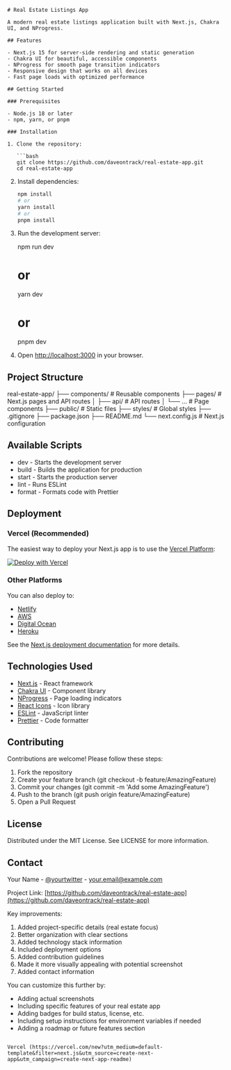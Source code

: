 ````
# Real Estate Listings App

A modern real estate listings application built with Next.js, Chakra UI, and NProgress.

## Features

- Next.js 15 for server-side rendering and static generation
- Chakra UI for beautiful, accessible components
- NProgress for smooth page transition indicators
- Responsive design that works on all devices
- Fast page loads with optimized performance

## Getting Started

### Prerequisites

- Node.js 18 or later
- npm, yarn, or pnpm

### Installation

1. Clone the repository:

   ```bash
   git clone https://github.com/daveontrack/real-estate-app.git
   cd real-estate-app
````

2. Install dependencies:

   ```bash
   npm install
   # or
   yarn install
   # or
   pnpm install
   

3. Run the development server:

   
   npm run dev
   # or
   yarn dev
   # or
   pnpm dev
   

4. Open [http://localhost:3000](http://localhost:3000) in your browser.

## Project Structure

real-estate-app/
├── components/          # Reusable components
├── pages/               # Next.js pages and API routes
│   ├── api/             # API routes
│   └── ...              # Page components
├── public/              # Static files
├── styles/              # Global styles
├── .gitignore
├── package.json
├── README.md
└── next.config.js       # Next.js configuration

## Available Scripts

- dev - Starts the development server
- build - Builds the application for production
- start - Starts the production server
- lint - Runs ESLint
- format - Formats code with Prettier

## Deployment

### Vercel (Recommended)

The easiest way to deploy your Next.js app is to use the [Vercel Platform](https://vercel.com/new?utm_medium=default-template&filter=next.js&utm_source=create-next-app&utm_campaign=create-next-app-readme):

[![Deploy with Vercel](https://vercel.com/button)](https://vercel.com/new?utm_medium=default-template&filter=next.js&utm_source=create-next-app&utm_campaign=create-next-app-readme)

### Other Platforms

You can also deploy to:

- [Netlify](https://www.netlify.com)
- [AWS](https://aws.amazon.com)
- [Digital Ocean](https://www.digitalocean.com)
- [Heroku](https://www.heroku.com)

See the [Next.js deployment documentation](https://nextjs.org/docs/pages/building-your-application/deploying) for more details.

## Technologies Used

- [Next.js](https://nextjs.org) - React framework
- [Chakra UI](https://chakra-ui.com) - Component library
- [NProgress](https://ricostacruz.com/nprogress/) - Page loading indicators
- [React Icons](https://react-icons.github.io/react-icons/) - Icon library
- [ESLint](https://eslint.org) - JavaScript linter
- [Prettier](https://prettier.io) - Code formatter

## Contributing

Contributions are welcome! Please follow these steps:

1. Fork the repository
2. Create your feature branch (git checkout -b feature/AmazingFeature)
3. Commit your changes (git commit -m 'Add some AmazingFeature')
4. Push to the branch (git push origin feature/AmazingFeature)
5. Open a Pull Request

## License

Distributed under the MIT License. See LICENSE for more information.

## Contact

Your Name - [@yourtwitter](https://twitter.com/yourtwitter) - your.email@example.com

Project Link: [https://github.com/daveontrack/real-estate-app](https://github.com/daveontrack/real-estate-app)


Key improvements:
1. Added project-specific details (real estate focus)
2. Better organization with clear sections
3. Added technology stack information
4. Included deployment options
5. Added contribution guidelines
6. Made it more visually appealing with potential screenshot
7. Added contact information

You can customize this further by:
- Adding actual screenshots
- Including specific features of your real estate app
- Adding badges for build status, license, etc.
- Including setup instructions for environment variables if needed
- Adding a roadmap or future features section
```

Vercel (https://vercel.com/new?utm_medium=default-template&filter=next.js&utm_source=create-next-app&utm_campaign=create-next-app-readme)
